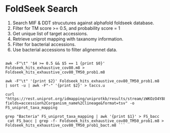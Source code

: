 # FoldSeek Search

1. Search MIF & DDT strucutures against alphafold foldseek database.
2. Filter for TM score >= 0.5, and probability score = 1
3. Get unique list of target accessions.
4. Retrieve uniprot mapping with taxanomy information.
5. Filter for bacterial accessions.
6. Use bacterial accessions to filter alignemnet data.

```nohup ~/foldseek/bin/foldseek easy-search mif_ddt_structs/ /local/workdir/refdbs/foldseek_afdb/afdb Foldseek_hits_exhaustive_cov80.m8 tmpfolder --threads 50 --exhaustive-search  -c 0.8 --cov-mode 0 --format-output "query,target,pident,alntmscore,prob,evalue,alnlen,qstart,qend,tstart,tend,qseq,tseq" &

awk -F"\t" '$4 >= 0.5 && $5 == 1 {print $0}' Foldseek_hits_exhaustive_cov80.m8 > Foldseek_hits_exhaustive_cov80_TM50_prob1.m8

awk -F"\t" '{print $2}' Foldseek_hits_exhaustive_cov80_TM50_prob1.m8  | sort -u | awk -F"-" '{print $2}' > taccs.u

curl "https://rest.uniprot.org/idmapping/uniprotkb/results/stream/zWKOzO4Y88?fields=accession%2Corganism_name%2Clineage&format=tsv" -o FS_uniprot_taxa_mapping

grep "Bacteria" FS_uniprot_taxa_mapping | awk '{print $1}' > FS_bacc
 cat FS_bacc | grep -f- Foldseek_hits_exhaustive_cov80_TM50_prob1.m8 > Foldseek_hits_exhaustive_cov80_TM50_prob1_bact.m8 ```
